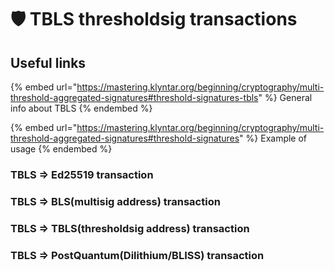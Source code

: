# 🛡 TBLS thresholdsig transactions

## Useful links

{% embed url="https://mastering.klyntar.org/beginning/cryptography/multi-threshold-aggregated-signatures#threshold-signatures-tbls" %}
General info about TBLS
{% endembed %}

{% embed url="https://mastering.klyntar.org/beginning/cryptography/multi-threshold-aggregated-signatures#threshold-signatures" %}
Example of usage
{% endembed %}



### TBLS => Ed25519 transaction

### TBLS => BLS(multisig address) transaction

### TBLS => TBLS(thresholdsig address) transaction

### TBLS => PostQuantum(Dilithium/BLISS) transaction
